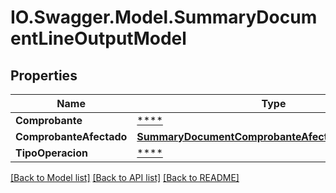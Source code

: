 # IO.Swagger.Model.SummaryDocumentLineOutputModel
## Properties

Name | Type | Description | Notes
------------ | ------------- | ------------- | -------------
**Comprobante** | [****](.md) |  | 
**ComprobanteAfectado** | [**SummaryDocumentComprobanteAfectadoOutputModel**](SummaryDocumentComprobanteAfectadoOutputModel.md) |  | [optional] 
**TipoOperacion** | [****](.md) |  | 

[[Back to Model list]](../README.md#documentation-for-models) [[Back to API list]](../README.md#documentation-for-api-endpoints) [[Back to README]](../README.md)

